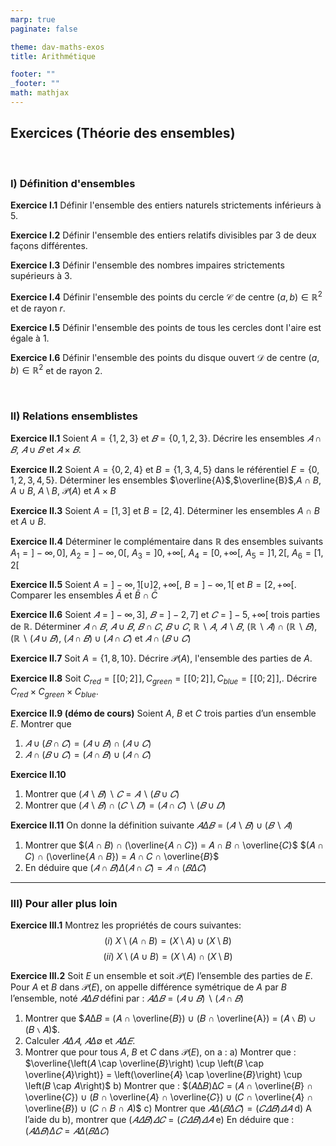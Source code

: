 ```yaml
---
marp: true
paginate: false

theme: dav-maths-exos
title: Arithmétique

footer: ""
_footer: ""
math: mathjax
---
```


<div class='flex-horizontal'><div class='flex'>

## Exercices (Théorie des ensembles)

</br>

### I) Définition d'ensembles

**Exercice I.1**
Définir l'ensemble des entiers naturels strictements inférieurs à $5$.

**Exercice I.2**
Définir l'ensemble des entiers relatifs divisibles par $3$ de deux façons différentes.

**Exercice I.3**
Définir l'ensemble des nombres impaires strictements supérieurs à $3$.

**Exercice I.4**
Définir l'ensemble des points du cercle $\mathcal{C}$ de centre $(a,b) \in \mathbb{R}^2$ et de rayon $r$.

**Exercice I.5**
Définir l'ensemble des points de tous les cercles dont l'aire est égale à $1$.

**Exercice I.6**
Définir l'ensemble des points du disque ouvert $\mathcal{D}$ de centre $(a,b) \in \mathbb{R}^2$ et de rayon $2$.

</br>

### II) Relations ensemblistes

**Exercice II.1**
Soient $A = \left\{1,2,3\right\}$ et $𝐵 = \left\{0,1,2,3\right\}$. Décrire les ensembles $𝐴 \cap 𝐵$, $𝐴 ∪ 𝐵$ et $𝐴 × 𝐵$.

**Exercice II.2**
Soient $A=\{0,2,4\}$ et $B = \{1,3,4,5 \}$ dans le référentiel $E=\{0,1,2,3,4,5\}$.
Déterminer les ensembles $\overline{A}$,$\overline{B}$,$A \cap B$, $A \cup B$, $A \setminus B$, $\mathcal{P}(A)$ et $A \times B$

**Exercice II.3**
Soient $A = [1, 3]$ et $B=[2,4]$. Déterminer les ensembles $A \cap B$ et $A\cup B$.

**Exercice II.4**
Déterminer le complémentaire dans $\mathbb{R}$ des ensembles suivants $A_1 = ] −\infty, 0]$, $A_2 = ] −\infty, 0[$, $A_3 = ]0, +\infty[$, $A_4 = [0, +\infty[$, $A_5 =]1,2[$, $A_6 = [1,2[$

**Exercice II.5** Soient $A = ] − \infty, 1[ \cup ]2, +\infty[$, $B =] − \infty, 1[$ et $B = [2, +\infty[$. Comparer les ensembles $\bar{A}$ et $\bar{B} \cap \bar{C}$

</div><div class='flex'>

**Exercice II.6**
Soient $𝐴 =] −\infty, 3]$, $𝐵 =] − 2,7]$ et $𝐶 =] − 5, +\infty[$ trois parties de $\mathbb{R}$.
Déterminer $𝐴 ∩ 𝐵$, $𝐴 ∪ 𝐵$, $𝐵 ∩ 𝐶$, $𝐵 ∪ 𝐶$, $ℝ ∖ 𝐴$, $𝐴 ∖ 𝐵$, $(ℝ ∖ 𝐴) ∩ (ℝ ∖ 𝐵)$, $(ℝ ∖ (𝐴 ∪ 𝐵)$, $(𝐴 ∩ 𝐵) ∪
(𝐴 ∩ 𝐶)$ et $𝐴 ∩ (𝐵 ∪ 𝐶)$

**Exercice II.7**
Soit $A = \left\{1,8,10\right\}$. Décrire $\mathcal{P}(A)$, l'ensemble des parties de $A$.

**Exercice II.8**
Soit $C_{red} = [\![ 0; 2 ]\!],C_{green} = [\![ 0; 2 ]\!], C_{blue} = [\![ 0; 2 ]\!],$. Décrire $C_{red} \times C_{green} \times C_{blue}$.

**Exercice II.9 (démo de cours)**
Soient $A$, $B$ et $C$ trois parties d’un ensemble $E$. Montrer que

1. $𝐴 ∪ (𝐵 ∩ 𝐶) = (𝐴 ∪ 𝐵) ∩ (𝐴 ∪ 𝐶)$
2. $𝐴 ∩ (𝐵 ∪ 𝐶) = (𝐴 ∩ 𝐵) ∪ (𝐴 ∩ 𝐶)$

**Exercice II.10**

1. Montrer que $(𝐴 ∖ 𝐵) ∖ 𝐶 = 𝐴 ∖ (𝐵 ∪ 𝐶)$
2. Montrer que $(𝐴 ∖ 𝐵) ∩ (𝐶 ∖ 𝐷) = (𝐴 ∩ 𝐶) ∖ (𝐵 ∪ 𝐷)$

**Exercice II.11**
On donne la définition suivante $𝐴Δ𝐵 = (𝐴 ∖ 𝐵) ∪ (𝐵 ∖ 𝐴)$

1. Montrer que
   $(𝐴 ∩ 𝐵) ∩ (\overline{𝐴 ∩ 𝐶}) = 𝐴 ∩ 𝐵 ∩ \overline{𝐶}$
   $(𝐴 ∩ 𝐶) ∩ (\overline{𝐴 ∩ 𝐵}) = 𝐴 ∩ 𝐶 ∩ \overline{𝐵}$
2. En déduire que
   $(𝐴 ∩ 𝐵)Δ(𝐴 ∩ 𝐶) = 𝐴 ∩ (𝐵Δ𝐶)$

</div></div>

---

### III) Pour aller plus loin

<div class='flex-horizontal'><div class='flex'>

**Exercice III.1**
Montrez les propriétés de cours suivantes:
$$(i)\ X \setminus (A \cap B) = (X \setminus A) \cup (X \setminus B)$$
$$(ii)\ X \setminus (A \cup B) = (X \setminus A) \cap (X \setminus B)$$

**Exercice III.2**
Soit $E$ un ensemble et soit $\mathcal{P}(E)$ l’ensemble des parties de $E$.
Pour $A$ et $B$ dans $\mathcal{P}(E)$, on appelle différence symétrique de $A$ par $B$ l’ensemble, noté $𝐴Δ𝐵$ défini par : $𝐴Δ𝐵 = (𝐴 ∪ 𝐵) ∖ (𝐴 ∩ 𝐵)$

1. Montrer que $𝐴Δ𝐵 = (𝐴 ∩ \overline{𝐵}) ∪ (𝐵 ∩ \overline{A}) = (𝐴 ∖ 𝐵) ∪ (𝐵 ∖ 𝐴)$.
2. Calculer $𝐴Δ𝐴$, $𝐴Δ∅$ et $𝐴Δ𝐸$.
3. Montrer que pour tous $A$, $B$ et $C$ dans $\mathcal{P}(E)$, on a :
   a) Montrer que : $\overline{\left(𝐴 \cap \overline{𝐵}\right) \cup \left(𝐵 \cap \overline{𝐴}\right)} = \left(\overline{𝐴} \cap \overline{𝐵}\right) \cup \left(𝐵 \cap 𝐴\right)$
   b) Montrer que : $(𝐴Δ𝐵)Δ𝐶 = (𝐴 ∩ \overline{𝐵} ∩ \overline{𝐶}) ∪ (𝐵 ∩ \overline{𝐴} ∩ \overline{𝐶}) ∪ (𝐶 ∩ \overline{𝐴} ∩ \overline{𝐵}) ∪ (𝐶 ∩ 𝐵 ∩ 𝐴)$
   c) Montrer que $𝐴Δ(𝐵Δ𝐶) = (𝐶𝛥𝐵)𝛥𝐴$
   d) A l’aide du b), montrer que $(𝐴𝛥𝐵)𝛥𝐶 = (𝐶𝛥𝐵)𝛥𝐴$
   e) En déduire que : $(𝐴Δ𝐵)Δ𝐶 = 𝐴Δ(𝐵Δ𝐶)$

</div><div class='flex'>

</div></div>
